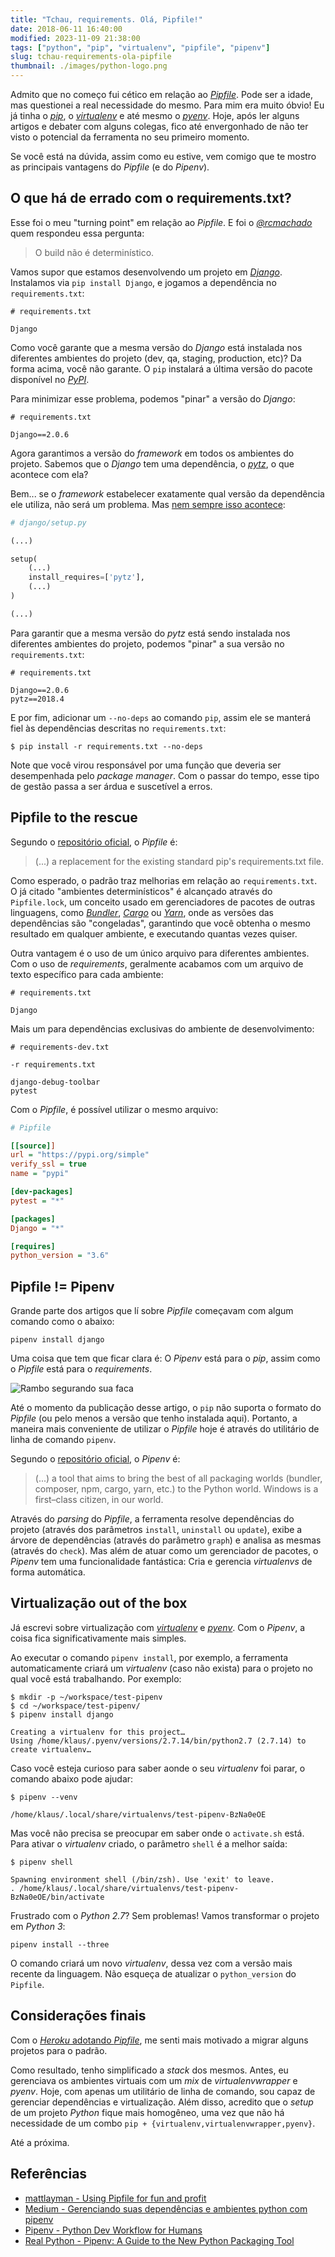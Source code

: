 ```yaml
---
title: "Tchau, requirements. Olá, Pipfile!"
date: 2018-06-11 16:40:00
modified: 2023-11-09 21:38:00
tags: ["python", "pip", "virtualenv", "pipfile", "pipenv"]
slug: tchau-requirements-ola-pipfile
thumbnail: ./images/python-logo.png
---
```


Admito que no começo fui cético em relação ao [_Pipfile_](https://github.com/pypa/pipfile "The replacement for requirements.txt"). Pode ser a idade, mas questionei a real necessidade do mesmo. Para mim era muito óbvio! Eu já tinha o [_pip_](/tag/pip.html "Leia mais sobre pip"), o [_virtualenv_](/tag/virtualenv.html "Leia mais sobre virtualenv") e até mesmo o [_pyenv_](/tag/pyenv.html "Leia mais sobre Pyenv"). Hoje, após ler alguns artigos e debater com alguns colegas, fico até envergonhado de não ter visto o potencial da ferramenta no seu primeiro momento.

Se você está na dúvida, assim como eu estive, vem comigo que te mostro as principais vantagens do _Pipfile_ (e do _Pipenv_).

## O que há de errado com o requirements.txt?

Esse foi o meu "turning point" em relação ao _Pipfile_. E foi o [_@rcmachado_](https://twitter.com/rcmachado "Perfil no Twitter") quem respondeu essa pergunta:

> O build não é determinístico.

Vamos supor que estamos desenvolvendo um projeto em [_Django_](/tag/django.html "Leia mais sobre Django"). Instalamos via `pip install Django`, e jogamos a dependência no `requirements.txt`:

```text
# requirements.txt

Django
```

Como você garante que a mesma versão do _Django_ está instalada nos diferentes ambientes do projeto (dev, qa, staging, production, etc)? Da forma acima, você não garante. O `pip` instalará a última versão do pacote disponível no [_PyPI_](https://pypi.org/ "The Python Package Index").

Para minimizar esse problema, podemos "pinar" a versão do _Django_:

```text
# requirements.txt

Django==2.0.6
```

Agora garantimos a versão do _framework_ em todos os ambientes do projeto. Sabemos que o _Django_ tem uma dependência, o [_pytz_](http://pytz.sourceforge.net/ "World Timezone Definitions for Python"), o que acontece com ela?

Bem... se o _framework_ estabelecer exatamente qual versão da dependência ele utiliza, não será um problema. Mas [nem sempre isso acontece](https://github.com/django/django/blob/master/setup.py#L86):

```python
# django/setup.py

(...)

setup(
    (...)
    install_requires=['pytz'],
    (...)
)

(...)
```

Para garantir que a mesma versão do _pytz_ está sendo instalada nos diferentes ambientes do projeto, podemos "pinar" a sua versão no `requirements.txt`:

```text
# requirements.txt

Django==2.0.6
pytz==2018.4
```

E por fim, adicionar um `--no-deps` ao comando `pip`, assim ele se manterá fiel às dependências descritas no `requirements.txt`:

```
$ pip install -r requirements.txt --no-deps
```

Note que você virou responsável por uma função que deveria ser desempenhada pelo _package manager_. Com o passar do tempo, esse tipo de gestão passa a ser árdua e suscetível a erros.

## Pipfile to the rescue

Segundo o [repositório oficial](https://github.com/pypa/pipfile "the replacement for requirements.txt"), o _Pipfile_ é:

> (...) a replacement for the existing standard pip's requirements.txt file.

Como esperado, o padrão traz melhorias em relação ao `requirements.txt`. O já citado "ambientes determinísticos" é alcançado através do `Pipfile.lock`, um conceito usado em gerenciadores de pacotes de outras linguagens, como [_Bundler_](http://bundler.io/ "Package manager do Ruby"), [_Cargo_](https://crates.io/ "Package manager do Rust") ou [_Yarn_](https://yarnpkg.com/en/ "Package manager do Node"), onde as versões das dependências são "congeladas", garantindo que você obtenha o mesmo resultado em qualquer ambiente, e executando quantas vezes quiser.

Outra vantagem é o uso de um único arquivo para diferentes ambientes. Com o uso de _requirements_, geralmente acabamos com um arquivo de texto específico para cada ambiente:

```text
# requirements.txt

Django
```

Mais um para dependências exclusivas do ambiente de desenvolvimento:

```text
# requirements-dev.txt

-r requirements.txt

django-debug-toolbar
pytest
```

Com o _Pipfile_, é possível utilizar o mesmo arquivo:

```ini
# Pipfile

[[source]]
url = "https://pypi.org/simple"
verify_ssl = true
name = "pypi"

[dev-packages]
pytest = "*"

[packages]
Django = "*"

[requires]
python_version = "3.6"
```

## Pipfile != Pipenv

Grande parte dos artigos que lí sobre _Pipfile_ começavam com algum comando como o abaixo:

```text
pipenv install django
```

Uma coisa que tem que ficar clara é: O _Pipenv_ está para o _pip_, assim como o _Pipfile_ está para o _requirements_.

![Rambo segurando sua faca](/media/rambo-knife.jpg "Pipenv é tipo a faca do Rambo. Resolve qualquer parada (mann.tv)")

Até o momento da publicação desse artigo, o `pip` não suporta o formato do _Pipfile_ (ou pelo menos a versão que tenho instalada aqui). Portanto, a maneira mais conveniente de utilizar o _Pipfile_ hoje é através do utilitário de linha de comando `pipenv`.

Segundo o [repositório oficial](https://github.com/pypa/pipenv "Python Development Workflow for Humans"), o _Pipenv_ é:

> (...) a tool that aims to bring the best of all packaging worlds (bundler, composer, npm, cargo, yarn, etc.) to the Python world. Windows is a first–class citizen, in our world.

Através do _parsing_ do _Pipfile_, a ferramenta resolve dependências do projeto (através dos parâmetros `install`, `uninstall` ou `update`), exibe a árvore de dependências (através do parâmetro `graph`) e analisa as mesmas (através do `check`). Mas além de atuar como um gerenciador de pacotes, o _Pipenv_ tem uma funcionalidade fantástica: Cria e gerencia _virtualenvs_ de forma automática.

## Virtualização out of the box

Já escrevi sobre virtualização com [_virtualenv_](/2015/07/23/virtualenvwrapper-o-basico-para-um-bom-ambiente-de-desenvolvimento-python.html "Artigo sobre Virtualenvwrapper") e [_pyenv_](/2016/04/26/o-simples-e-poderoso-pyenv.html "Artigo sobre pyenv"). Com o _Pipenv_, a coisa fica significativamente mais simples.

Ao executar o comando `pipenv install`, por exemplo, a ferramenta automaticamente criará um _virtualenv_ (caso não exista) para o projeto no qual você está trabalhando. Por exemplo:

```text
$ mkdir -p ~/workspace/test-pipenv
$ cd ~/workspace/test-pipenv/
$ pipenv install django

Creating a virtualenv for this project…
Using /home/klaus/.pyenv/versions/2.7.14/bin/python2.7 (2.7.14) to create virtualenv…
```

Caso você esteja curioso para saber aonde o seu _virtualenv_ foi parar, o comando abaixo pode ajudar:

```text
$ pipenv --venv

/home/klaus/.local/share/virtualenvs/test-pipenv-BzNa0eOE
```

Mas você não precisa se preocupar em saber onde o `activate.sh` está. Para ativar o _virtualenv_ criado, o parâmetro `shell` é a melhor saída:

```text
$ pipenv shell

Spawning environment shell (/bin/zsh). Use 'exit' to leave.
. /home/klaus/.local/share/virtualenvs/test-pipenv-BzNa0eOE/bin/activate
```

Frustrado com o _Python 2.7_? Sem problemas! Vamos transformar o projeto em _Python 3_:

```text
pipenv install --three
```

O comando criará um novo _virtualenv_, dessa vez com a versão mais recente da linguagem. Não esqueça de atualizar o `python_version` do `Pipfile`.

## Considerações finais

Com o [_Heroku_ adotando _Pipfile_](https://devcenter.heroku.com/articles/python-support "Python Support - Heroku"), me senti mais motivado a migrar alguns projetos para o padrão.

Como resultado, tenho simplificado a _stack_ dos mesmos. Antes, eu gerenciava os ambientes virtuais com um _mix_ de _virtualenvwrapper_ e _pyenv_. Hoje, com apenas um utilitário de linha de comando, sou capaz de gerenciar dependências e virtualização. Além disso, acredito que o _setup_ de um projeto _Python_ fique mais homogêneo, uma vez que não há necessidade de um combo `pip + {virtualenv,virtualenvwrapper,pyenv}`.

Até a próxima.

## Referências

- [mattlayman - Using Pipfile for fun and profit](https://www.mattlayman.com/2017/using-pipfile-for-fun-and-profit.html)
- [Medium - Gerenciando suas dependências e ambientes python com pipenv](https://medium.com/grupy-rn/gerenciando-suas-depend%C3%AAncias-e-ambientes-python-com-pipenv-9e5413513fa6)
- [Pipenv - Python Dev Workflow for Humans](https://docs.pipenv.org)
- [Real Python - Pipenv: A Guide to the New Python Packaging Tool](https://realpython.com/pipenv-guide/)
